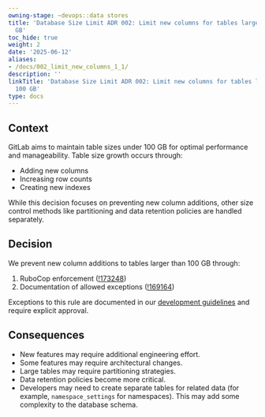 ```yaml
---
owning-stage: ~devops::data stores
title: 'Database Size Limit ADR 002: Limit new columns for tables larger than 100
  GB'
toc_hide: true
weight: 2
date: '2025-06-12'
aliases:
- /docs/002_limit_new_columns_1_1/
description: ''
linkTitle: 'Database Size Limit ADR 002: Limit new columns for tables larger than
  100 GB'
type: docs
---
```


## Context

GitLab aims to maintain table sizes under 100 GB for optimal performance and manageability. Table size growth occurs through:

- Adding new columns
- Increasing row counts
- Creating new indexes

While this decision focuses on preventing new column additions, other size control methods like partitioning and data retention policies are handled separately.

## Decision

We prevent new column additions to tables larger than 100 GB through:

1. RuboCop enforcement ([!173248](https://gitlab.com/gitlab-org/gitlab/-/merge_requests/173248))
1. Documentation of allowed exceptions ([!169164](https://gitlab.com/gitlab-org/gitlab/-/merge_requests/169164/diffs))

Exceptions to this rule are documented in our
[development guidelines](https://docs.gitlab.com/ee/development/database/large_tables_limitations.html#requesting-an-exception)
and require explicit approval.

## Consequences

- New features may require additional engineering effort.
- Some features may require architectural changes.
- Large tables may require partitioning strategies.
- Data retention policies become more critical.
- Developers may need to create separate tables for related data (for example, `namespace_settings` for namespaces).
  This may add some complexity to the database schema.
